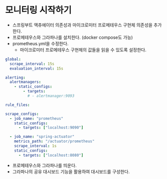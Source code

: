 # 모니터링 시작하기

- 스프링부트 액츄에이터 의존성과 마이크로미터 프로메테우스 구현체 의존성을 추가한다.
- 프로메테우스와 그라파나를 설치한다. (docker compose도 가능)
- prometheus.yml을 수정한다.
  - 마이크로미터 프로메테우스 구현체의 값들을 읽을 수 있도록 설정한다.

```yml
global:
  scrape_interval: 15s
  evaluation_interval: 15s

alerting:
  alertmanagers:
    - static_configs:
        - targets:
          # - alertmanager:9093

rule_files:

scrape_configs:
  - job_name: "prometheus"
    static_configs:
      - targets: ["localhost:9090"]

  - job_name: "spring-actuator"
    metrics_path: "/actuator/prometheus"
    scrape_interval: 1s
    static_configs:
      - targets: ["localhost:8080"]
```

- 프로메테우스와 그라파나를 띄운다.
- 그라파나의 공유 대시보드 기능을 활용하여 대시보드를 구성한다.
